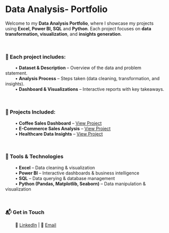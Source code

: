 # Data Analysis- Portfolio
Welcome to my **Data Analysis Portfolio**, where I showcase my projects using **Excel, Power BI, SQL** and **Python**. Each project focuses on **data transformation, visualization**, and **insights generation**.

<br/>  

### 🔹 Each project includes:

&nbsp;&nbsp;&nbsp;&nbsp;&nbsp;&nbsp;&nbsp; • **Dataset & Description** – Overview of the data and problem statement.  
&nbsp;&nbsp;&nbsp;&nbsp;&nbsp;&nbsp;&nbsp; • **Analysis Process** – Steps taken (data cleaning, transformation, and insights).  
&nbsp;&nbsp;&nbsp;&nbsp;&nbsp;&nbsp;&nbsp; • **Dashboard & Visualizations** – Interactive reports with key takeaways.  

<br/>  

### 📂 Projects Included:

&nbsp;&nbsp;&nbsp;&nbsp;&nbsp;&nbsp;&nbsp; • **Coffee Sales Dashboard** – [View Project](#)  
&nbsp;&nbsp;&nbsp;&nbsp;&nbsp;&nbsp;&nbsp; • **E-Commerce Sales Analysis** – [View Project](#)  
&nbsp;&nbsp;&nbsp;&nbsp;&nbsp;&nbsp;&nbsp; • **Healthcare Data Insights** – [View Project](#)  

<br/>  

### 🔧 Tools & Technologies

&nbsp;&nbsp;&nbsp;&nbsp;&nbsp;&nbsp;&nbsp; • **Excel** – Data cleaning & visualization  
&nbsp;&nbsp;&nbsp;&nbsp;&nbsp;&nbsp;&nbsp; • **Power BI** – Interactive dashboards & business intelligence  
&nbsp;&nbsp;&nbsp;&nbsp;&nbsp;&nbsp;&nbsp; • **SQL** – Data querying & database management  
&nbsp;&nbsp;&nbsp;&nbsp;&nbsp;&nbsp;&nbsp; • **Python (Pandas, Matplotlib, Seaborn)** – Data manipulation & visualization  

<br/>  

### 📬 Get in Touch

&nbsp;&nbsp;&nbsp;&nbsp;&nbsp;&nbsp;&nbsp;&nbsp;💼 [LinkedIn](#) | 📧 [Email](#) 
